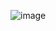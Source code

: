 ![image](https://github.com/Unconnectable/Algorithms_in_cpp/assets/140477702/563c1dba-e6e6-4101-ba59-740a55e5e3a7)
